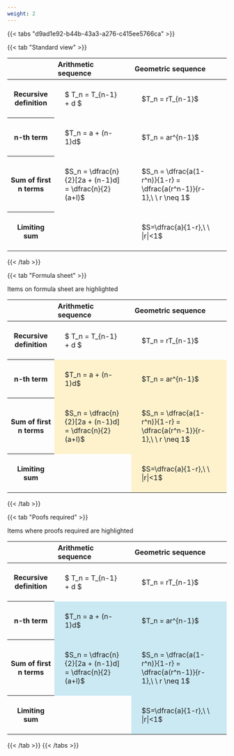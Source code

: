 ```yaml
---
weight: 2
---
```


{{< tabs "d9ad1e92-b44b-43a3-a276-c415ee5766ca" >}}

{{< tab "Standard view" >}}

<style type="text/css">
#T_64b63 th.col_heading {
  text-align: left;
  font-size: 1em;
}
#T_64b63 td {
  text-align: left;
  font-size: 1em;
  padding: 1.5em;
}
</style>
<table id="T_64b63">
  <thead>
    <tr>
      <th class="blank level0" >&nbsp;</th>
      <th id="T_64b63_level0_col0" class="col_heading level0 col0" >Arithmetic sequence</th>
      <th id="T_64b63_level0_col1" class="col_heading level0 col1" >Geometric sequence</th>
    </tr>
  </thead>
  <tbody>
    <tr>
      <th id="T_64b63_level0_row0" class="row_heading level0 row0" >Recursive definition</th>
      <td id="T_64b63_row0_col0" class="data row0 col0" >$ T_n = T_{n-1} + d $</td>
      <td id="T_64b63_row0_col1" class="data row0 col1" >$T_n = rT_{n-1}$</td>
    </tr>
    <tr>
      <th id="T_64b63_level0_row1" class="row_heading level0 row1" >n-th term</th>
      <td id="T_64b63_row1_col0" class="data row1 col0" >$T_n = a + (n-1)d$</td>
      <td id="T_64b63_row1_col1" class="data row1 col1" >$T_n = ar^{n-1}$</td>
    </tr>
    <tr>
      <th id="T_64b63_level0_row2" class="row_heading level0 row2" >Sum of first n terms</th>
      <td id="T_64b63_row2_col0" class="data row2 col0" >$S_n = \dfrac{n}{2}[2a + (n-1)d] = \dfrac{n}{2}(a+l)$</td>
      <td id="T_64b63_row2_col1" class="data row2 col1" >$S_n = \dfrac{a(1-r^n)}{1-r} = \dfrac{a(r^n-1)}{r-1},\ \  r \neq 1$</td>
    </tr>
    <tr>
      <th id="T_64b63_level0_row3" class="row_heading level0 row3" >Limiting sum</th>
      <td id="T_64b63_row3_col0" class="data row3 col0" ></td>
      <td id="T_64b63_row3_col1" class="data row3 col1" >$S=\dfrac{a}{1-r},\ \ |r|<1$</td>
    </tr>
  </tbody>
</table>
{{< /tab >}}

{{< tab "Formula sheet" >}}

Items on formula sheet are highlighted 
<br>
<style type="text/css">
#T_ebd57 th.col_heading {
  text-align: left;
  font-size: 1em;
}
#T_ebd57 td {
  text-align: left;
  font-size: 1em;
  padding: 1.5em;
}
#T_ebd57_row0_col0, #T_ebd57_row0_col1, #T_ebd57_row3_col0 {
  background-color: rgba(0,0,0,0);
}
#T_ebd57_row1_col0, #T_ebd57_row1_col1, #T_ebd57_row2_col0, #T_ebd57_row2_col1, #T_ebd57_row3_col1 {
  background-color: rgba(255,194,10, 0.2);
}
</style>
<table id="T_ebd57">
  <thead>
    <tr>
      <th class="blank level0" >&nbsp;</th>
      <th id="T_ebd57_level0_col0" class="col_heading level0 col0" >Arithmetic sequence</th>
      <th id="T_ebd57_level0_col1" class="col_heading level0 col1" >Geometric sequence</th>
    </tr>
  </thead>
  <tbody>
    <tr>
      <th id="T_ebd57_level0_row0" class="row_heading level0 row0" >Recursive definition</th>
      <td id="T_ebd57_row0_col0" class="data row0 col0" >$ T_n = T_{n-1} + d $</td>
      <td id="T_ebd57_row0_col1" class="data row0 col1" >$T_n = rT_{n-1}$</td>
    </tr>
    <tr>
      <th id="T_ebd57_level0_row1" class="row_heading level0 row1" >n-th term</th>
      <td id="T_ebd57_row1_col0" class="data row1 col0" >$T_n = a + (n-1)d$</td>
      <td id="T_ebd57_row1_col1" class="data row1 col1" >$T_n = ar^{n-1}$</td>
    </tr>
    <tr>
      <th id="T_ebd57_level0_row2" class="row_heading level0 row2" >Sum of first n terms</th>
      <td id="T_ebd57_row2_col0" class="data row2 col0" >$S_n = \dfrac{n}{2}[2a + (n-1)d] = \dfrac{n}{2}(a+l)$</td>
      <td id="T_ebd57_row2_col1" class="data row2 col1" >$S_n = \dfrac{a(1-r^n)}{1-r} = \dfrac{a(r^n-1)}{r-1},\ \  r \neq 1$</td>
    </tr>
    <tr>
      <th id="T_ebd57_level0_row3" class="row_heading level0 row3" >Limiting sum</th>
      <td id="T_ebd57_row3_col0" class="data row3 col0" ></td>
      <td id="T_ebd57_row3_col1" class="data row3 col1" >$S=\dfrac{a}{1-r},\ \ |r|<1$</td>
    </tr>
  </tbody>
</table>
{{< /tab >}}

{{< tab "Poofs required" >}}

Items where proofs required are highlighted 
<br>
<style type="text/css">
#T_f8431 th.col_heading {
  text-align: left;
  font-size: 1em;
}
#T_f8431 td {
  text-align: left;
  font-size: 1em;
  padding: 1.5em;
}
#T_f8431_row0_col0, #T_f8431_row0_col1, #T_f8431_row3_col0 {
  background-color: rgba(0,0,0,0);
}
#T_f8431_row1_col0, #T_f8431_row1_col1, #T_f8431_row2_col0, #T_f8431_row2_col1, #T_f8431_row3_col1 {
  background-color: rgba(0,150,200, 0.2);
}
</style>
<table id="T_f8431">
  <thead>
    <tr>
      <th class="blank level0" >&nbsp;</th>
      <th id="T_f8431_level0_col0" class="col_heading level0 col0" >Arithmetic sequence</th>
      <th id="T_f8431_level0_col1" class="col_heading level0 col1" >Geometric sequence</th>
    </tr>
  </thead>
  <tbody>
    <tr>
      <th id="T_f8431_level0_row0" class="row_heading level0 row0" >Recursive definition</th>
      <td id="T_f8431_row0_col0" class="data row0 col0" >$ T_n = T_{n-1} + d $</td>
      <td id="T_f8431_row0_col1" class="data row0 col1" >$T_n = rT_{n-1}$</td>
    </tr>
    <tr>
      <th id="T_f8431_level0_row1" class="row_heading level0 row1" >n-th term</th>
      <td id="T_f8431_row1_col0" class="data row1 col0" >$T_n = a + (n-1)d$</td>
      <td id="T_f8431_row1_col1" class="data row1 col1" >$T_n = ar^{n-1}$</td>
    </tr>
    <tr>
      <th id="T_f8431_level0_row2" class="row_heading level0 row2" >Sum of first n terms</th>
      <td id="T_f8431_row2_col0" class="data row2 col0" >$S_n = \dfrac{n}{2}[2a + (n-1)d] = \dfrac{n}{2}(a+l)$</td>
      <td id="T_f8431_row2_col1" class="data row2 col1" >$S_n = \dfrac{a(1-r^n)}{1-r} = \dfrac{a(r^n-1)}{r-1},\ \  r \neq 1$</td>
    </tr>
    <tr>
      <th id="T_f8431_level0_row3" class="row_heading level0 row3" >Limiting sum</th>
      <td id="T_f8431_row3_col0" class="data row3 col0" ></td>
      <td id="T_f8431_row3_col1" class="data row3 col1" >$S=\dfrac{a}{1-r},\ \ |r|<1$</td>
    </tr>
  </tbody>
</table>
{{< /tab >}}
{{< /tabs >}}